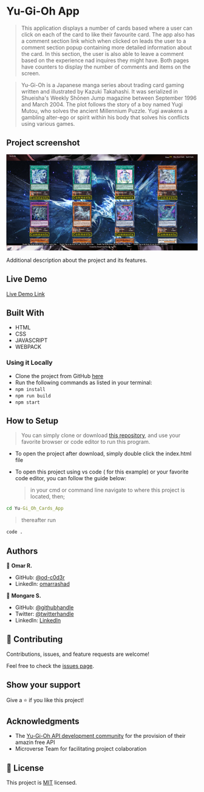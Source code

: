 # Yu-Gi-Oh App

> This application displays a number of cards based where a user can click on each of the card to like their favourite card. The app also has a comment section link which when clicked on leads the user to a comment section popup containing more detailed information about the card. In this section, the user is also able to leave a comment based on the experience nad inquires they might have. Both pages have counters to display the number of comments and items on the screen.<br>

> Yu-Gi-Oh is a Japanese manga series about trading card gaming written and illustrated by Kazuki Takahashi. It was serialized in Shueisha's Weekly Shōnen Jump magazine between September 1996 and March 2004. The plot follows the story of a boy named Yugi Mutou, who solves the ancient Millennium Puzzle. Yugi awakens a gambling alter-ego or spirit within his body that solves his conflicts using various games.

## Project screenshot

![screenshot](./app_screenshot.png)

Additional description about the project and its features.

## Live Demo

[Live Demo Link](https://mosams.github.io/Yu-Gi-Oh_Cards_App/dist/)

## Built With

- HTML
- CSS
- JAVASCRIPT
- WEBPACK

### Using it Locally

- Clone the project from GitHub [here](https://github.com/Mosams/Yu-Gi-Oh_Cards_App.git)
- Run the following commands as listed in your terminal:
- `npm install`
- `npm run build`
- `npm start`

## How to Setup

> You can simply clone or download [this repository](https://github.com/Mosams/Yu-Gi-Oh_Cards_App.git), and use your favorite browser or code editor to run this program.

- To open the project after download, simply double click the index.html file

- To open this project using vs code ( for this example) or your favorite code editor, you can follow the guide below:
  > in your cmd or command line navigate to where this project is located, then;

```cmd
cd Yu-Gi_Oh_Cards_App
```

> thereafter run

```cmd
code .
```

## Authors

👤 **Omar R.**

- GitHub: [@od-c0d3r](https://github.com/od-c0d3r)
- LinkedIn: [omarrashad](https://linkedin.com/in/omarrashad)

👤 **Mongare S.**

- GitHub: [@githubhandle](https://github.com/Mosams/)
- Twitter: [@twitterhandle](https://twitter.com/sam_mongare)
- LinkedIn: [LinkedIn](https://www.linkedin.com/in/sammy-mongare-b8288310b/)

## 🤝 Contributing

Contributions, issues, and feature requests are welcome!

Feel free to check the [issues page](../../issues/).

## Show your support

Give a ⭐️ if you like this project!

## Acknowledgments

- The [Yu-Gi-Oh API development community](https://db.ygoprodeck.com/api-guide/) for the provision of their amazin free API
- Microverse Team for facilitating project colaboration

## 📝 License

This project is [MIT](./MIT.md) licensed.

